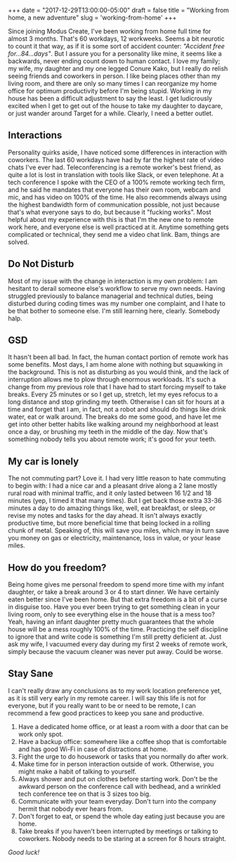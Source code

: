+++
date = "2017-12-29T13:00:00-05:00"
draft = false
title = "Working from home, a new adventure"
slug = 'working-from-home'
+++

Since joining Modus Create, I've been working from home full time for almost 3 months. That's 60 workdays, 12 workweeks. Seems a bit neurotic to count it that way, as if it is some sort of accident counter: _"Accident free for...84...days"_. But I assure you for a personality like mine, it seems like a backwards, never ending count down to human contact. I love my family; my wife, my daughter and my one legged Conure Kako, but I really do relish seeing friends and coworkers in person. I like being places other than my living room, and there are only so many times I can reorganize my home office for optimum productivity before I'm being stupid. Working in my house has been a difficult adjustment to say the least. I get ludicrously excited when I get to get out of the house to take my daughter to daycare, or just wander around Target for a while. Clearly, I need a better outlet.

## Interactions

Personality quirks aside, I have noticed some differences in interaction with coworkers. The last 60 workdays have had by far the highest rate of video chats I've ever had. Teleconferencing is a remote worker's best friend, as quite a lot is lost in translation with tools like Slack, or even telephone. At a tech conference I spoke with the CEO of a 100% remote working tech firm, and he said he mandates that everyone has their own room, webcam and mic, and has video on 100% of the time. He also recommends always using the highest bandwidth form of communication possible, not just because that's what everyone says to do, but because it "fucking works". Most helpful about my experience with this is that I'm the new one to remote work here, and everyone else is well practiced at it. Anytime something gets complicated or technical, they send me a video chat link. Bam, things are solved.

## Do Not Disturb

Most of my issue with the change in interaction is my own problem: I am hesitant to derail someone else's workflow to serve my own needs. Having struggled previously to balance managerial and technical duties, being disturbed during coding times was my number one complaint, and I hate to be that bother to someone else. I'm still learning here, clearly. Somebody halp.

## GSD

It hasn't been all bad. In fact, the human contact portion of remote work has some benefits. Most days, I am home alone with nothing but squawking in the background. This is not as disturbing as you would think, and the lack of interruption allows me to plow through enormous workloads. It's such a change from my previous role that I have had to start forcing myself to take breaks. Every 25 minutes or so I get up, stretch, let my eyes refocus to a long distance and stop grinding my teeth. Otherwise I can sit for hours at a time and forget that I am, in fact, not a robot and should do things like drink water, eat or walk around. The breaks do me some good, and have let me get into other better habits like walking around my neighborhood at least once a day, or brushing my teeth in the middle of the day. Now that's something nobody tells you about remote work; it's good for your teeth.

## My car is lonely

The not commuting part? Love it. I had very little reason to hate commuting to begin with: I had a nice car and a pleasant drive along a 2 lane mostly rural road with minimal traffic, and it only lasted between 16 1/2 and 18 minutes (yep, I timed it that many times). But I get back those extra 33-36 minutes a day to do amazing things like, well, eat breakfast, or sleep, or revise my notes and tasks for the day ahead. It isn't always exactly productive time, but more beneficial time that being locked in a rolling chunk of metal. Speaking of, this will save you miles, which may in turn save you money on gas or electricity, maintenance, loss in value, or your lease miles.

## How do you freedom?

Being home gives me personal freedom to spend more time with my infant daughter, or take a break around 3 or 4 to start dinner. We have certainly eaten better since I've been home. But that extra freedom is a bit of a curse in disguise too. Have you ever been trying to get something clean in your living room, only to see everything else in the house that is a mess too? Yeah, having an infant daughter pretty much guarantees that the whole house will be a mess roughly 100% of the time. Practicing the self discipline to ignore that and write code is something I'm still pretty deficient at. Just ask my wife, I vacuumed every day during my first 2 weeks of remote work, simply because the vacuum cleaner was never put away. Could be worse.

## Stay Sane

I can't really draw any conclusions as to my work location preference yet, as it is still very early in my remote career. I will say this life is not for everyone, but if you really want to be or need to be remote, I can recommend a few good practices to keep you sane and productive.

1. Have a dedicated home office, or at least a room with a door that can be work only spot.
2. Have a backup office: somewhere like a coffee shop that is comfortable and has good Wi-Fi in case of distractions at home.
3. Fight the urge to do housework or tasks that you normally do after work.
4. Make time for in person interaction outside of work. Otherwise, you might make a habit of talking to yourself.
5. Always shower and put on clothes before starting work. Don't be the awkward person on the conference call with bedhead, and a wrinkled tech conference tee on that is 3 sizes too big.
6. Communicate with your team everyday. Don't turn into the company hermit that nobody ever hears from.
7. Don't forget to eat, or spend the whole day eating just because you are home.
8. Take breaks if you haven't been interrupted by meetings or talking to coworkers. Nobody needs to be staring at a screen for 8 hours straight.

_Good luck!_
